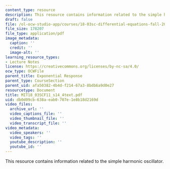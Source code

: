 ```yaml
---
content_type: resource
description: This resource contains information related to the simple harmonic oscillator.
draft: false
file: /ol-ocw-studio-app/courses/18-03sc-differential-equations-fall-2011/db0d09cb638aeab0707e1e8b18d2169d_MIT18_03SCF11_s14_4text.pdf
file_size: 178207
file_type: application/pdf
image_metadata:
  caption: ''
  credit: ''
  image-alt: ''
learning_resource_types:
- Lecture Notes
license: https://creativecommons.org/licenses/by-nc-sa/4.0/
ocw_type: OCWFile
parent_title: Exponential Response
parent_type: CourseSection
parent_uid: afa50382-4b4d-f214-67a3-8bdb6a9d0e27
resourcetype: Document
title: MIT18_03SCF11_s14_4text.pdf
uid: db0d09cb-638a-eab0-707e-1e8b18d2169d
video_files:
  archive_url: ''
  video_captions_file: ''
  video_thumbnail_file: ''
  video_transcript_file: ''
video_metadata:
  video_speakers: ''
  video_tags: ''
  youtube_description: ''
  youtube_id: ''
---
```

This resource contains information related to the simple harmonic oscillator.